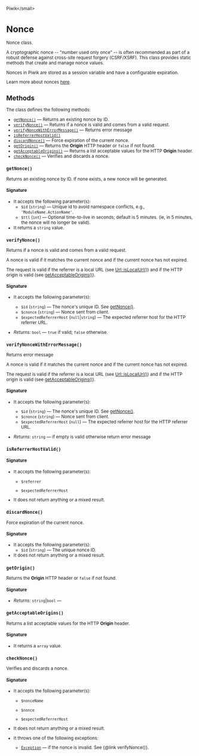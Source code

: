 <small>Piwik\</small>

Nonce
=====

Nonce class.

A cryptographic nonce -- "number used only once" -- is often recommended as
part of a robust defense against cross-site request forgery (CSRF/XSRF). This
class provides static methods that create and manage nonce values.

Nonces in Piwik are stored as a session variable and have a configurable expiration.

Learn more about nonces [here](http://en.wikipedia.org/wiki/Cryptographic_nonce).

Methods
-------

The class defines the following methods:

- [`getNonce()`](#getnonce) &mdash; Returns an existing nonce by ID.
- [`verifyNonce()`](#verifynonce) &mdash; Returns if a nonce is valid and comes from a valid request.
- [`verifyNonceWithErrorMessage()`](#verifynoncewitherrormessage) &mdash; Returns error message
- [`isReferrerHostValid()`](#isreferrerhostvalid)
- [`discardNonce()`](#discardnonce) &mdash; Force expiration of the current nonce.
- [`getOrigin()`](#getorigin) &mdash; Returns the **Origin** HTTP header or `false` if not found.
- [`getAcceptableOrigins()`](#getacceptableorigins) &mdash; Returns a list acceptable values for the HTTP **Origin** header.
- [`checkNonce()`](#checknonce) &mdash; Verifies and discards a nonce.

<a name="getnonce" id="getnonce"></a>
<a name="getNonce" id="getNonce"></a>
### `getNonce()`

Returns an existing nonce by ID. If none exists, a new nonce will be generated.

#### Signature

-  It accepts the following parameter(s):
    - `$id` (`string`) &mdash;
       Unique id to avoid namespace conflicts, e.g., `'ModuleName.ActionName'`.
    - `$ttl` (`int`) &mdash;
       Optional time-to-live in seconds; default is 5 minutes. (ie, in 5 minutes, the nonce will no longer be valid).
- It returns a `string` value.

<a name="verifynonce" id="verifynonce"></a>
<a name="verifyNonce" id="verifyNonce"></a>
### `verifyNonce()`

Returns if a nonce is valid and comes from a valid request.

A nonce is valid if it matches the current nonce and if the current nonce
has not expired.

The request is valid if the referrer is a local URL (see [Url::isLocalUrl()](/api-reference/Piwik/Url#islocalurl))
and if the HTTP origin is valid (see [getAcceptableOrigins()](/api-reference/Piwik/Nonce#getacceptableorigins)).

#### Signature

-  It accepts the following parameter(s):
    - `$id` (`string`) &mdash;
       The nonce's unique ID. See [getNonce()](/api-reference/Piwik/Nonce#getnonce).
    - `$cnonce` (`string`) &mdash;
       Nonce sent from client.
    - `$expectedReferrerHost` (`null`|`string`) &mdash;
       The expected referrer host for the HTTP referrer URL.

- *Returns:*  `bool` &mdash;
    `true` if valid; `false` otherwise.

<a name="verifynoncewitherrormessage" id="verifynoncewitherrormessage"></a>
<a name="verifyNonceWithErrorMessage" id="verifyNonceWithErrorMessage"></a>
### `verifyNonceWithErrorMessage()`

Returns error message

A nonce is valid if it matches the current nonce and if the current nonce
has not expired.

The request is valid if the referrer is a local URL (see [Url::isLocalUrl()](/api-reference/Piwik/Url#islocalurl))
and if the HTTP origin is valid (see [getAcceptableOrigins()](/api-reference/Piwik/Nonce#getacceptableorigins)).

#### Signature

-  It accepts the following parameter(s):
    - `$id` (`string`) &mdash;
       The nonce's unique ID. See [getNonce()](/api-reference/Piwik/Nonce#getnonce).
    - `$cnonce` (`string`) &mdash;
       Nonce sent from client.
    - `$expectedReferrerHost` (`null`) &mdash;
       The expected referrer host for the HTTP referrer URL.

- *Returns:*  `string` &mdash;
    if empty is valid otherwise return error message

<a name="isreferrerhostvalid" id="isreferrerhostvalid"></a>
<a name="isReferrerHostValid" id="isReferrerHostValid"></a>
### `isReferrerHostValid()`

#### Signature

-  It accepts the following parameter(s):
    - `$referrer`
      
    - `$expectedReferrerHost`
      
- It does not return anything or a mixed result.

<a name="discardnonce" id="discardnonce"></a>
<a name="discardNonce" id="discardNonce"></a>
### `discardNonce()`

Force expiration of the current nonce.

#### Signature

-  It accepts the following parameter(s):
    - `$id` (`string`) &mdash;
       The unique nonce ID.
- It does not return anything or a mixed result.

<a name="getorigin" id="getorigin"></a>
<a name="getOrigin" id="getOrigin"></a>
### `getOrigin()`

Returns the **Origin** HTTP header or `false` if not found.

#### Signature


- *Returns:*  `string`|`bool` &mdash;
    

<a name="getacceptableorigins" id="getacceptableorigins"></a>
<a name="getAcceptableOrigins" id="getAcceptableOrigins"></a>
### `getAcceptableOrigins()`

Returns a list acceptable values for the HTTP **Origin** header.

#### Signature

- It returns a `array` value.

<a name="checknonce" id="checknonce"></a>
<a name="checkNonce" id="checkNonce"></a>
### `checkNonce()`

Verifies and discards a nonce.

#### Signature

-  It accepts the following parameter(s):
    - `$nonceName`
      
    - `$nonce`
      
    - `$expectedReferrerHost`
      
- It does not return anything or a mixed result.
- It throws one of the following exceptions:
    - [`Exception`](http://php.net/class.Exception) &mdash; if the nonce is invalid. See {@link verifyNonce()}.

